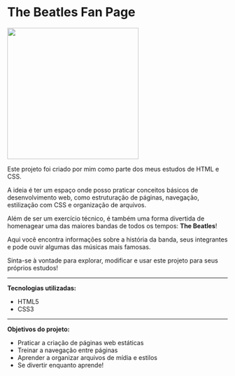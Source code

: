 # The Beatles Fan Page

<img src="https://i1.sndcdn.com/avatars-000332605876-m26dh1-t1080x1080.jpg" width="300" height="300" />

Este projeto foi criado por mim como parte dos meus estudos de HTML e CSS.  

A ideia é ter um espaço onde posso praticar conceitos básicos de desenvolvimento web, como estruturação de páginas, navegação, estilização com CSS e organização de arquivos.

Além de ser um exercício técnico, é também uma forma divertida de homenagear uma das maiores bandas de todos os tempos: **The Beatles**!  

Aqui você encontra informações sobre a história da banda, seus integrantes e pode ouvir algumas das músicas mais famosas.

Sinta-se à vontade para explorar, modificar e usar este projeto para seus próprios estudos!

---
**Tecnologias utilizadas:**  
- HTML5  
- CSS3

---
**Objetivos do projeto:**  
- Praticar a criação de páginas web estáticas  
- Treinar a navegação entre páginas  
- Aprender a organizar arquivos de mídia e estilos  
- Se divertir enquanto aprende!
